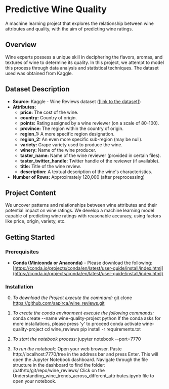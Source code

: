 # Predictive Wine Quality 

A machine learning project that explores the relationship between wine attributes and quality, with the aim of predicting wine ratings.

## Overview

Wine experts possess a unique skill in deciphering the flavors, aromas, and textures of wine to determine its quality. In this project, we attempt to model this process through data analysis and statistical techniques. The dataset used was obtained from Kaggle.

## Dataset Description

* **Source:** Kaggle - Wine Reviews dataset ([[link to the dataset](https://www.kaggle.com/datasets/zynicide/wine-reviews)])
* **Attributes:**
    * **price:** The cost of the wine.
    * **country:** Country of origin.
    * **points:** Rating assigned by a wine reviewer (on a scale of 80-100).
    * **province:** The region within the country of origin.
    * **region\_1:**  A more specific region designation.
    * **region\_2:** An even more specific sub-region (may be null).
    * **variety:** Grape variety used to produce the wine.
    * **winery:** Name of the wine producer.
    * **taster\_name:** Name of the wine reviewer (provided in certain files).
    * **taster\_twitter\_handle:** Twitter handle of the reviewer (if available).
    * **title:**  Title of the wine review.
    * **description:** A textual description of the wine's characteristics.
* **Number of Rows:** Approximately 120,000 (after preprocessing)

## Project Content

We uncover patterns and relationships between wine attributes and their potential impact on wine ratings. We develop a machine learning model capable of predicting wine ratings with reasonable accuracy, using factors like price, origin, variety, etc.

## Getting Started

### Prerequisites

* **Conda (Miniconda or Anaconda)** -
Please download the following:
[https://conda.io/projects/conda/en/latest/user-guide/install/index.html](https://conda.io/projects/conda/en/latest/user-guide/install/index.html)



### Installation
0. *To download the Project execute the command:*
	git clone https://github.com/sapirca/wine_reviews.git
	
1. *To create the conda environment execute the following commands:*
	conda create --name wine-quality-project python
		If the conda asks for more installations, please press 'y' to proceed
	conda activate wine-quality-project
	cd wine_reviews
	pip install -r requirements.txt

2. *To start the notebook process:*
	jupyter notebook --port=7770
   
2.  *To run the notebook:*
	Open your web browser.
	Paste http://localhost:7770/tree in the address bar and press Enter.
    This will open the Jupyter Notebook dashboard.
    Navigate through the file structure in the dashboard to find the folder: /path/to/git/repo/wine_reviews/
    Click on the Understanding_wine_trends_across_different_attributes.ipynb file to open your notebook.
   




